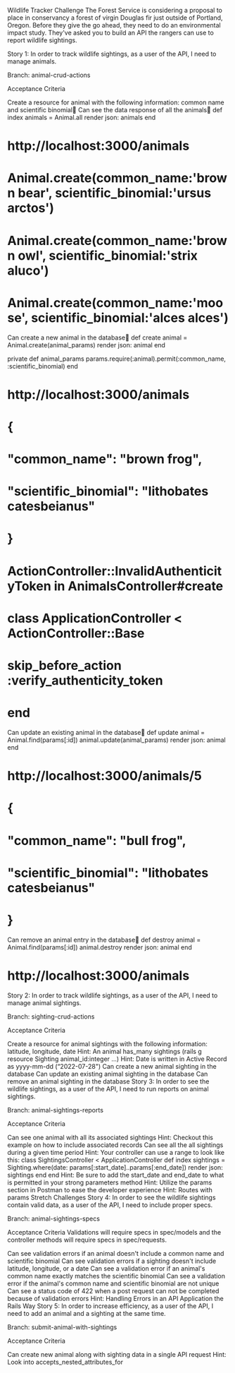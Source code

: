 Wildlife Tracker Challenge
The Forest Service is considering a proposal to place in conservancy a forest of virgin Douglas fir just outside of Portland, Oregon. Before they give the go ahead, they need to do an environmental impact study. They've asked you to build an API the rangers can use to report wildlife sightings.

Story 1: In order to track wildlife sightings, as a user of the API, I need to manage animals.

Branch: animal-crud-actions

Acceptance Criteria

Create a resource for animal with the following information: common name and scientific binomial🐻
Can see the data response of all the animals🐻
def index
animals = Animal.all
render json: animals
end

# http://localhost:3000/animals

# Animal.create(common_name:'brown bear', scientific_binomial:'ursus arctos')

# Animal.create(common_name:'brown owl', scientific_binomial:'strix aluco')

# Animal.create(common_name:'moose', scientific_binomial:'alces alces')

Can create a new animal in the database🐻
def create
animal = Animal.create(animal_params)
render json: animal
end

private
def animal_params
params.require(:animal).permit(:common_name, :scientific_binomial)
end

# http://localhost:3000/animals

# {

# "common_name": "brown frog",

# "scientific_binomial": "lithobates catesbeianus"

# }

# ActionController::InvalidAuthenticityToken in AnimalsController#create

# class ApplicationController < ActionController::Base

# skip_before_action :verify_authenticity_token

# end

Can update an existing animal in the database🐻
def update
animal = Animal.find(params[:id])
animal.update(animal_params)
render json: animal
end

# http://localhost:3000/animals/5

# {

# "common_name": "bull frog",

# "scientific_binomial": "lithobates catesbeianus"

# }

Can remove an animal entry in the database🐻
def destroy
animal = Animal.find(params[:id])
animal.destroy
render json: animal
end

# http://localhost:3000/animals

Story 2: In order to track wildlife sightings, as a user of the API, I need to manage animal sightings.

Branch: sighting-crud-actions

Acceptance Criteria

Create a resource for animal sightings with the following information: latitude, longitude, date
Hint: An animal has_many sightings (rails g resource Sighting animal_id:integer ...)
Hint: Date is written in Active Record as yyyy-mm-dd (“2022-07-28")
Can create a new animal sighting in the database
Can update an existing animal sighting in the database
Can remove an animal sighting in the database
Story 3: In order to see the wildlife sightings, as a user of the API, I need to run reports on animal sightings.

Branch: animal-sightings-reports

Acceptance Criteria

Can see one animal with all its associated sightings
Hint: Checkout this example on how to include associated records
Can see all the all sightings during a given time period
Hint: Your controller can use a range to look like this:
class SightingsController < ApplicationController
def index
sightings = Sighting.where(date: params[:start_date]..params[:end_date])
render json: sightings
end
end
Hint: Be sure to add the start_date and end_date to what is permitted in your strong parameters method
Hint: Utilize the params section in Postman to ease the developer experience
Hint: Routes with params
Stretch Challenges
Story 4: In order to see the wildlife sightings contain valid data, as a user of the API, I need to include proper specs.

Branch: animal-sightings-specs

Acceptance Criteria
Validations will require specs in spec/models and the controller methods will require specs in spec/requests.

Can see validation errors if an animal doesn't include a common name and scientific binomial
Can see validation errors if a sighting doesn't include latitude, longitude, or a date
Can see a validation error if an animal's common name exactly matches the scientific binomial
Can see a validation error if the animal's common name and scientific binomial are not unique
Can see a status code of 422 when a post request can not be completed because of validation errors
Hint: Handling Errors in an API Application the Rails Way
Story 5: In order to increase efficiency, as a user of the API, I need to add an animal and a sighting at the same time.

Branch: submit-animal-with-sightings

Acceptance Criteria

Can create new animal along with sighting data in a single API request
Hint: Look into accepts_nested_attributes_for
